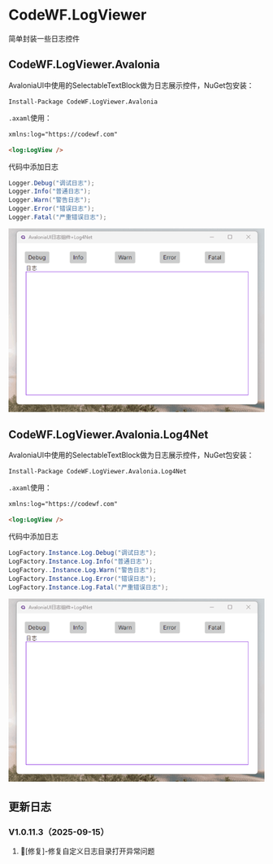 ﻿# CodeWF.LogViewer

简单封装一些日志控件

## CodeWF.LogViewer.Avalonia

AvaloniaUI中使用的SelectableTextBlock做为日志展示控件，NuGet包安装：

```shell
Install-Package CodeWF.LogViewer.Avalonia
```

`.axaml`使用：

```html
xmlns:log="https://codewf.com"
```

```html
<log:LogView /> 
```

代码中添加日志

```csharp
Logger.Debug("调试日志");
Logger.Info("普通日志");
Logger.Warn("警告日志");
Logger.Error("错误日志");
Logger.Fatal("严重错误日志");
```

![](doc\imgs\log.gif)

## CodeWF.LogViewer.Avalonia.Log4Net

AvaloniaUI中使用的SelectableTextBlock做为日志展示控件，NuGet包安装：

```shell
Install-Package CodeWF.LogViewer.Avalonia.Log4Net
```

`.axaml`使用：

```html
xmlns:log="https://codewf.com"
```

```html
<log:LogView /> 
```

代码中添加日志

```csharp
LogFactory.Instance.Log.Debug("调试日志");
LogFactory.Instance.Log.Info("普通日志");
LogFactory..Instance.Log.Warn("警告日志");
LogFactory.Instance.Log.Error("错误日志");
LogFactory.Instance.Log.Fatal("严重错误日志");
```

![](doc\imgs\log.gif)

## 更新日志

### V1.0.11.3（2025-09-15）

1. 🐛[修复]-修复自定义日志目录打开异常问题